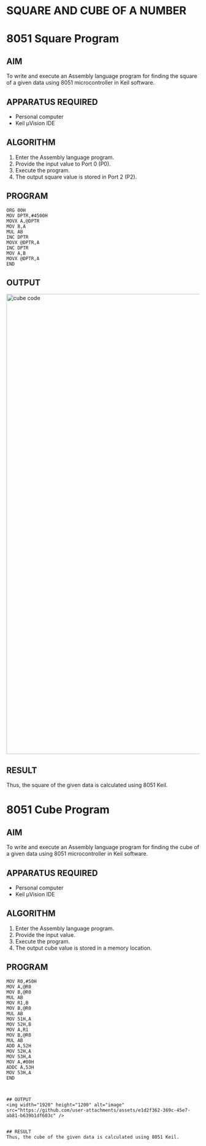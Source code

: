 # SQUARE AND CUBE OF A NUMBER
# 8051 Square  Program

## AIM
To write and execute an Assembly language program for finding the square of a given data using 8051 microcontroller in Keil software.

## APPARATUS REQUIRED
- Personal computer
- Keil μVision IDE

## ALGORITHM
1. Enter the Assembly language program.
2. Provide the input value to Port 0 (P0).
3. Execute the program.
4. The output square value is stored in Port 2 (P2).

## PROGRAM
```
ORG 00H
MOV DPTR,#4500H
MOVX A,@DPTR
MOV B,A
MUL AB
INC DPTR
MOVX @DPTR,A
INC DPTR
MOV A,B
MOVX @DPTR,A
END
```





## OUTPUT
<img width="1920" height="1200" alt="cube code" src="https://github.com/user-attachments/assets/187e1a58-b6dd-4fea-9d60-e2a3b11edb67" />


## RESULT
Thus, the square of the given data is calculated using 8051 Keil.

# 8051 Cube  Program

## AIM
To write and execute an Assembly language program for finding the cube of a given data using 8051 microcontroller in Keil software.

## APPARATUS REQUIRED
- Personal computer
- Keil μVision IDE

## ALGORITHM
1. Enter the Assembly language program.
2. Provide the input value.
3. Execute the program.
4. The output cube value is stored in a memory location.

## PROGRAM
```
MOV R0,#50H
MOV A,@R0
MOV B,@R0
MUL AB
MOV R1,B
MOV B,@R0
MUL AB
MOV 51H,A
MOV 52H,B
MOV A,R1
MOV B,@R0
MUL AB
ADD A,52H
MOV 52H,A
MOV 53H,A
MOV A,#00H
ADDC A,53H
MOV 53H,A
END



## OUTPUT
<img width="1920" height="1200" alt="image" src="https://github.com/user-attachments/assets/e1d2f362-369c-45e7-ab81-b639b1df603c" />


## RESULT
Thus, the cube of the given data is calculated using 8051 Keil.
